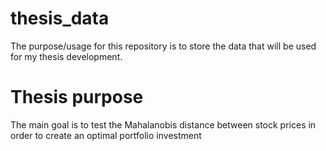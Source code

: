 # thesis_data

The purpose/usage for this repository is to store the data that will be used for my thesis development. 

# Thesis purpose 

The main goal is to test the Mahalanobis distance between stock prices in order to create an optimal portfolio investment
